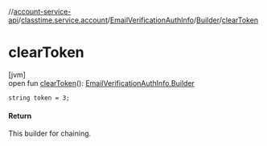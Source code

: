//[account-service-api](../../../../index.md)/[classtime.service.account](../../index.md)/[EmailVerificationAuthInfo](../index.md)/[Builder](index.md)/[clearToken](clear-token.md)

# clearToken

[jvm]\
open fun [clearToken](clear-token.md)(): [EmailVerificationAuthInfo.Builder](index.md)

`string token = 3;`

#### Return

This builder for chaining.
